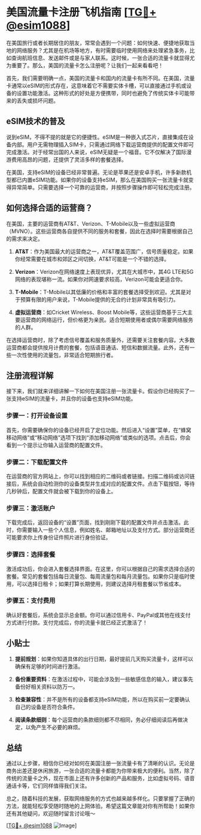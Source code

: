 # 美国流量卡注册飞机指南 [[TG💪+ @esim1088](https://t.me/s/esim1088)]

在美国旅行或者长期居住的朋友，常常会遇到一个问题：如何快速、便捷地获取当地的网络服务？尤其是在机场等地方，有时需要临时使用网络来处理紧急事务，比如查询航班信息、发送邮件或是与家人联系。这时候，一张合适的流量卡就显得尤为重要了。那么，美国的流量卡怎么注册呢？让我们一起来看看吧！

首先，我们需要明确一点，美国的流量卡和国内的流量卡有所不同。在美国，流量卡通常以eSIM的形式存在，这意味着它不需要实体卡槽，可以直接通过手机或设备的设置功能激活。这种形式的好处是方便携带，同时也避免了传统实体卡可能带来的丢失或损坏问题。

## eSIM技术的普及

说到eSIM，不得不提的就是它的便捷性。eSIM是一种嵌入式芯片，直接集成在设备内部。用户无需物理插入SIM卡，只需通过网络下载运营商提供的配置文件即可完成激活。对于经常出国的人来说，eSIM无疑是一个福音。它不仅解决了国际漫游费用高昂的问题，还提供了灵活多样的套餐选择。

在美国，支持eSIM的设备已经非常普遍。无论是苹果还是安卓手机，许多新款机型都已内置eSIM功能。如果你的设备支持eSIM，那么在美国购买一张流量卡就变得异常简单。只需要选择一个可靠的运营商，并按照步骤操作即可轻松完成注册。

## 如何选择合适的运营商？

在美国，主要的运营商有AT&T、Verizon、T-Mobile以及一些虚拟运营商（MVNO）。这些运营商各自提供不同的服务和套餐，因此在选择时需要根据自己的需求来决定。

1. **AT&T**：作为美国最大的运营商之一，AT&T覆盖范围广，信号质量稳定。如果你经常需要在城市和郊区之间切换，AT&T可能是一个不错的选择。
   
2. **Verizon**：Verizon在网络速度上表现优异，尤其在大城市中，其4G LTE和5G网络的表现堪称一流。如果你对网速要求较高，Verizon可能会更适合你。

3. **T-Mobile**：T-Mobile以其低廉的价格和丰富的套餐选择受到欢迎。尤其是对于预算有限的用户来说，T-Mobile提供的无合约计划非常具有吸引力。

4. **虚拟运营商**：如Cricket Wireless、Boost Mobile等，这些运营商基于三大主要运营商的网络运行，但价格更为亲民。适合短期使用者或偶尔需要网络服务的人群。

在选择运营商时，除了考虑信号覆盖和服务质量外，还需要关注套餐内容。大多数运营商都会提供按月计费的套餐，包括语音通话、短信和数据流量。此外，还有一些一次性使用的流量包，非常适合短期旅行者。

## 注册流程详解

接下来，我们就来详细讲解一下如何在美国注册一张流量卡。假设你已经购买了一张支持eSIM的流量卡，并且你的设备也支持eSIM功能。

### 步骤一：打开设备设置

首先，你需要确保你的设备已经开启了定位功能。然后进入“设置”菜单，在“蜂窝移动网络”或“移动网络”选项下找到“添加移动网络”或类似的选项。点击后，你会看到一个提示让你输入运营商的配置文件。

### 步骤二：下载配置文件

在运营商的官方网站上，你可以找到相应的二维码或者链接。扫描二维码或访问链接后，系统会自动检测你的设备类型并生成对应的配置文件。点击下载按钮，等待几秒钟后，配置文件就会被下载到你的设备上。

### 步骤三：激活账户

下载完成后，返回设备的“设置”页面，找到刚刚下载的配置文件并点击激活。此时，你需要输入一些个人信息，例如姓名、邮箱地址以及支付方式。部分运营商还可能要求你上传身份证件照片进行身份验证。

### 步骤四：选择套餐

激活成功后，你会进入套餐选择界面。在这里，你可以根据自己的需求选择合适的套餐。常见的套餐包括每日流量包、每周流量包和每月流量包。如果你只是临时使用，可以选择日租卡；如果打算长期使用，则建议选择月租套餐以节省成本。

### 步骤五：支付费用

确认好套餐后，系统会显示总金额。你可以通过信用卡、PayPal或其他在线支付方式进行付款。支付完成后，你的流量卡就已经正式激活了！

## 小贴士

1. **提前规划**：如果你知道具体的出行日期，最好提前几天购买流量卡，这样可以确保有足够的时间进行激活。
   
2. **备份重要资料**：在激活过程中，可能会涉及到一些敏感信息的输入，建议事先备份好相关资料以防万一。

3. **检查兼容性**：并不是所有的设备都支持eSIM功能，所以在购买前一定要确认自己的设备是否符合条件。

4. **阅读条款细则**：每个运营商的条款细则都不尽相同，务必仔细阅读后再做决定，以免产生不必要的麻烦。

## 总结

通过以上步骤，相信你已经对如何在美国注册一张流量卡有了清晰的认识。无论是商务出差还是休闲旅游，一张合适的流量卡都能为你带来极大的便利。当然，除了传统的流量卡之外，现在市面上还有许多创新的产品和服务，比如虚拟号码、语音通话卡等，它们同样值得我们关注。

总之，随着科技的发展，获取网络服务的方式也越来越多样化。只要掌握了正确的方法，就能轻松享受随时随地的上网体验。希望这篇文章能对你有所帮助！如果你还有其他疑问，欢迎随时留言讨论哦～

[[TG💪+ @esim1088](https://t.me/s/esim1088) ![Image](https://i.postimg.cc/4NQfJmqS/Snipaste-2025-05-13-00-14-12.png)]